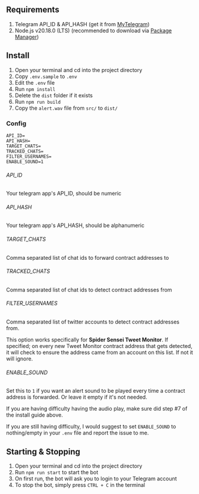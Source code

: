 ## Requirements
1. Telegram API_ID & API_HASH (get it from [MyTelegram](https://my.telegram.org))
2. Node.js v20.18.0 (LTS) (recommended to download via [Package Manager](https://nodejs.org/en/download/package-manager))

## Install
1. Open your terminal and cd into the project directory
2. Copy `.env.sample` to `.env`
3. Edit the `.env` file
4. Run `npm install`
5. Delete the `dist` folder if it exists
6. Run `npm run build`
7. Copy the `alert.wav` file from `src/` to `dist/`

### Config

```
API_ID=
API_HASH=
TARGET_CHATS=
TRACKED_CHATS=
FILTER_USERNAMES=
ENABLE_SOUND=1
```

###### API_ID
Your telegram app's API_ID, should be numeric

###### API_HASH
Your telegram app's API_HASH, should be alphanumeric

###### TARGET_CHATS
Comma separated list of chat ids to forward contract addresses to

###### TRACKED_CHATS
Comma separated list of chat ids to detect contract addresses from

###### FILTER_USERNAMES
Comma separated list of twitter accounts to detect contract addresses from.

This option works specifically for **Spider Sensei Tweet Monitor**. If specified; on every new Tweet Monitor contract address that gets detected, it will check to ensure the address came from an account on this list. If not it will ignore.

###### ENABLE_SOUND
Set this to `1` if you want an alert sound to be played every time a contract address is forwarded. Or leave it empty if it's not needed.

If you are having difficulty having the audio play, make sure did step #7 of the install guide above.

If you are still having difficulty, I would suggest to set `ENABLE_SOUND` to nothing/empty in your `.env` file and report the issue to me.

## Starting & Stopping
1. Open your terminal and cd into the project directory
2. Run `npm run start` to start the bot
2. On first run, the bot will ask you to login to your Telegram account
3. To stop the bot, simply press `CTRL + C` in the terminal